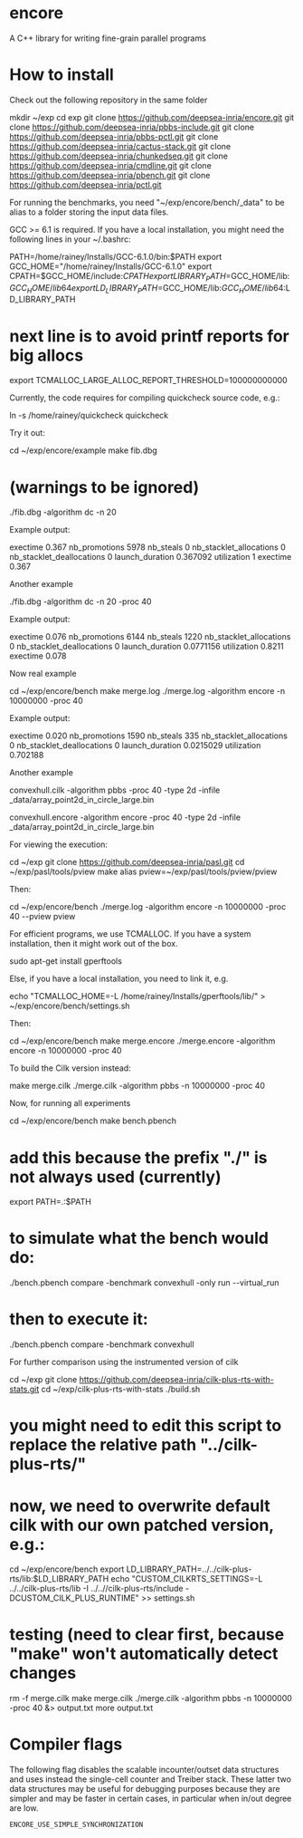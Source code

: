 # encore

A C++ library for writing fine-grain parallel programs



How to install
==============

Check out the following repository in the same folder

   mkdir ~/exp
   cd exp
   git clone https://github.com/deepsea-inria/encore.git
   git clone https://github.com/deepsea-inria/pbbs-include.git
   git clone https://github.com/deepsea-inria/pbbs-pctl.git
   git clone https://github.com/deepsea-inria/cactus-stack.git
   git clone https://github.com/deepsea-inria/chunkedseq.git
   git clone https://github.com/deepsea-inria/cmdline.git
   git clone https://github.com/deepsea-inria/pbench.git
   git clone https://github.com/deepsea-inria/pctl.git

For running the benchmarks, you need "~/exp/encore/bench/_data" 
to be alias to a folder storing the input data files. 

GCC >= 6.1 is required. If you have a local installation, you might
need the following lines in your ~/.bashrc:

   PATH=/home/rainey/Installs/GCC-6.1.0/bin:$PATH
   export GCC_HOME="/home/rainey/Installs/GCC-6.1.0"
   export CPATH=$GCC_HOME/include:$CPATH
   export LIBRARY_PATH=$GCC_HOME/lib:$GCC_HOME/lib64
   export LD_LIBRARY_PATH=$GCC_HOME/lib:$GCC_HOME/lib64:$LD_LIBRARY_PATH
   # next line is to avoid printf reports for big allocs
   export TCMALLOC_LARGE_ALLOC_REPORT_THRESHOLD=100000000000

Currently, the code requires for compiling quickcheck source code, e.g.:

   ln -s /home/rainey/quickcheck quickcheck

Try it out:

   cd ~/exp/encore/example
   make fib.dbg
   # (warnings to be ignored)
   ./fib.dbg -algorithm dc -n 20

Example output:

   exectime 0.367
   nb_promotions 5978
   nb_steals 0
   nb_stacklet_allocations 0
   nb_stacklet_deallocations 0
   launch_duration 0.367092
   utilization 1
   exectime 0.367

Another example

   ./fib.dbg -algorithm dc -n 20 -proc 40

Example output:

   exectime 0.076
   nb_promotions 6144
   nb_steals 1220
   nb_stacklet_allocations 0
   nb_stacklet_deallocations 0
   launch_duration 0.0771156
   utilization 0.8211
   exectime 0.078


Now real example
     
   cd ~/exp/encore/bench
   make merge.log
   ./merge.log -algorithm encore -n 10000000 -proc 40

Example output:

   exectime 0.020
   nb_promotions 1590
   nb_steals 335
   nb_stacklet_allocations 0
   nb_stacklet_deallocations 0
   launch_duration 0.0215029
   utilization 0.702188


Another example

   convexhull.cilk -algorithm pbbs -proc 40 -type 2d -infile _data/array_point2d_in_circle_large.bin 
   
   convexhull.encore -algorithm encore -proc 40 -type 2d -infile _data/array_point2d_in_circle_large.bin 



For viewing the execution:

   cd ~/exp
   git clone https://github.com/deepsea-inria/pasl.git
   cd ~/exp/pasl/tools/pview
   make
   alias pview=~/exp/pasl/tools/pview/pview

Then:
   
   cd ~/exp/encore/bench 
   ./merge.log -algorithm encore -n 10000000 -proc 40 --pview
   pview


For efficient programs, we use TCMALLOC. 
If you have a system installation, then it might work out of the box.

   sudo apt-get install gperftools

Else, if you have a local installation, you need to link it, e.g.

   echo "TCMALLOC_HOME=-L /home/rainey/Installs/gperftools/lib/" > ~/exp/encore/bench/settings.sh

Then:

   cd ~/exp/encore/bench 
   make merge.encore
   ./merge.encore -algorithm encore -n 10000000 -proc 40 

To build the Cilk version instead:

   make merge.cilk
   ./merge.cilk -algorithm pbbs -n 10000000 -proc 40 


Now, for running all experiments

   cd ~/exp/encore/bench 
   make bench.pbench

   # add this because the prefix "./" is not always used (currently)
   export PATH=.:$PATH

   # to simulate what the bench would do:
   ./bench.pbench compare -benchmark convexhull -only run --virtual_run

   # then to execute it:
   ./bench.pbench compare -benchmark convexhull



For further comparison using the instrumented version of cilk

   cd ~/exp
   git clone https://github.com/deepsea-inria/cilk-plus-rts-with-stats.git
   cd ~/exp/cilk-plus-rts-with-stats
   ./build.sh
   # you might need to edit this script to replace the relative path "../cilk-plus-rts/"

   # now, we need to overwrite default cilk with our own patched version, e.g.:
   cd ~/exp/encore/bench
   export LD_LIBRARY_PATH=../../cilk-plus-rts/lib:$LD_LIBRARY_PATH
   echo "CUSTOM_CILKRTS_SETTINGS=-L ../../cilk-plus-rts/lib -I ../..//cilk-plus-rts/include -DCUSTOM_CILK_PLUS_RUNTIME" >> settings.sh

   # testing (need to clear first, because "make" won't automatically detect changes
   rm -f merge.cilk
   make merge.cilk
   ./merge.cilk -algorithm pbbs -n 10000000 -proc 40  &> output.txt
   more output.txt



Compiler flags
==============

The following flag disables the scalable incounter/outset data
structures and uses instead the single-cell counter and Treiber
stack. These latter two data structures may be useful for debugging
purposes because they are simpler and may be faster in certain cases,
in particular when in/out degree are low.

`ENCORE_USE_SIMPLE_SYNCHRONIZATION`